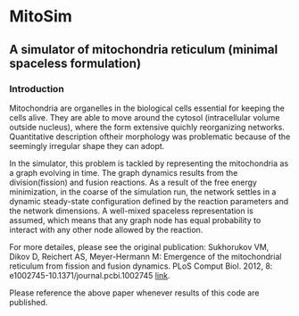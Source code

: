 #  MitoSim 

## A simulator of mitochondria reticulum (minimal spaceless formulation)

### Introduction

Mitochondria are organelles in the biological cells essential for keeping the cells alive. 
They are able to move around the cytosol (intracellular volume outside nucleus), where the form extensive quichly reorganizing networks.
Quantitative description oftheir morphology was problematic because of the seemingly irregular shape they can adopt. 

In the simulator, this problem is tackled by representing the mitochondria as a graph evolving in time. 
The graph dynamics results from the division(fission) and fusion reactions. 
As a result of the free energy minimization, in the coarse of the simulation run, the network settles in a dynamic steady-state configuration 
defined by the reaction parameters and the network dimensions.
A well-mixed spaceless representation is assumed, which means that any graph node has equal probability to interact with any other 
node allowed by the reaction.

For more detailes, please see the original publication:
Sukhorukov VM, Dikov D, Reichert AS, Meyer-Hermann M: Emergence of the mitochondrial reticulum from fission and fusion dynamics. 
PLoS Comput Biol. 2012, 8: e1002745-10.1371/journal.pcbi.1002745 [link]().

Please reference the above paper whenever results of this code are published.
